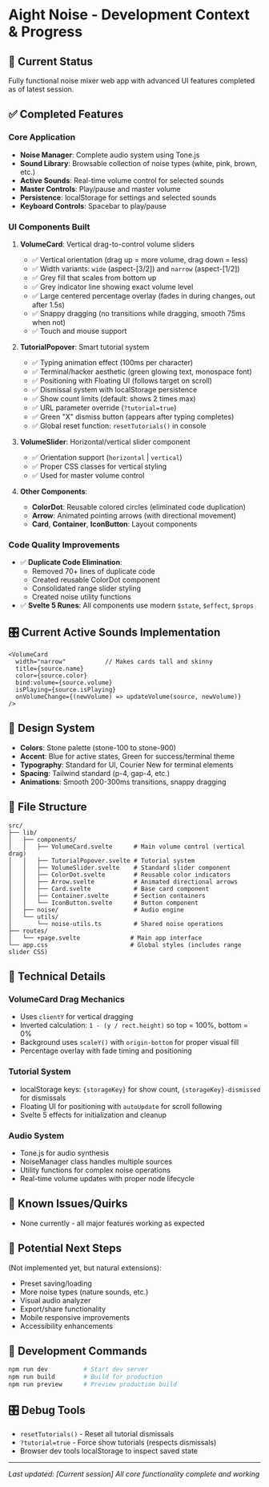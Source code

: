 # Aight Noise - Development Context & Progress

## 🚀 Current Status
Fully functional noise mixer web app with advanced UI features completed as of latest session.

## ✅ Completed Features

### Core Application
- **Noise Manager**: Complete audio system using Tone.js
- **Sound Library**: Browsable collection of noise types (white, pink, brown, etc.)
- **Active Sounds**: Real-time volume control for selected sounds
- **Master Controls**: Play/pause and master volume
- **Persistence**: localStorage for settings and selected sounds
- **Keyboard Controls**: Spacebar to play/pause

### UI Components Built
1. **VolumeCard**: Vertical drag-to-control volume sliders
   - ✅ Vertical orientation (drag up = more volume, drag down = less)
   - ✅ Width variants: `wide` (aspect-[3/2]) and `narrow` (aspect-[1/2])
   - ✅ Grey fill that scales from bottom up
   - ✅ Grey indicator line showing exact volume level
   - ✅ Large centered percentage overlay (fades in during changes, out after 1.5s)
   - ✅ Snappy dragging (no transitions while dragging, smooth 75ms when not)
   - ✅ Touch and mouse support

2. **TutorialPopover**: Smart tutorial system
   - ✅ Typing animation effect (100ms per character)
   - ✅ Terminal/hacker aesthetic (green glowing text, monospace font)
   - ✅ Positioning with Floating UI (follows target on scroll)
   - ✅ Dismissal system with localStorage persistence
   - ✅ Show count limits (default: shows 2 times max)
   - ✅ URL parameter override (`?tutorial=true`)
   - ✅ Green "X" dismiss button (appears after typing completes)
   - ✅ Global reset function: `resetTutorials()` in console

3. **VolumeSlider**: Horizontal/vertical slider component
   - ✅ Orientation support (`horizontal` | `vertical`)
   - ✅ Proper CSS classes for vertical styling
   - ✅ Used for master volume control

4. **Other Components**:
   - **ColorDot**: Reusable colored circles (eliminated code duplication)
   - **Arrow**: Animated pointing arrows (with directional movement)
   - **Card**, **Container**, **IconButton**: Layout components

### Code Quality Improvements
- ✅ **Duplicate Code Elimination**:
  - Removed 70+ lines of duplicate code
  - Created reusable ColorDot component
  - Consolidated range slider styling
  - Created noise utility functions
- ✅ **Svelte 5 Runes**: All components use modern `$state`, `$effect`, `$props`

## 🎛️ Current Active Sounds Implementation
```svelte
<VolumeCard
  width="narrow"           // Makes cards tall and skinny
  title={source.name}
  color={source.color}
  bind:volume={source.volume}
  isPlaying={source.isPlaying}
  onVolumeChange={(newVolume) => updateVolume(source, newVolume)}
/>
```

## 🎨 Design System
- **Colors**: Stone palette (stone-100 to stone-900)
- **Accent**: Blue for active states, Green for success/terminal theme
- **Typography**: Standard for UI, Courier New for terminal elements
- **Spacing**: Tailwind standard (p-4, gap-4, etc.)
- **Animations**: Smooth 200-300ms transitions, snappy dragging

## 📁 File Structure
```
src/
├── lib/
│   ├── components/
│   │   ├── VolumeCard.svelte      # Main volume control (vertical drag)
│   │   ├── TutorialPopover.svelte # Tutorial system
│   │   ├── VolumeSlider.svelte    # Standard slider component
│   │   ├── ColorDot.svelte        # Reusable color indicators
│   │   ├── Arrow.svelte           # Animated directional arrows
│   │   ├── Card.svelte            # Base card component
│   │   ├── Container.svelte       # Section containers
│   │   └── IconButton.svelte      # Button component
│   ├── noise/                     # Audio engine
│   └── utils/
│       └── noise-utils.ts         # Shared noise operations
├── routes/
│   └── +page.svelte              # Main app interface
└── app.css                       # Global styles (includes range slider CSS)
```

## 🔧 Technical Details

### VolumeCard Drag Mechanics
- Uses `clientY` for vertical dragging
- Inverted calculation: `1 - (y / rect.height)` so top = 100%, bottom = 0%
- Background uses `scaleY()` with `origin-bottom` for proper visual fill
- Percentage overlay with fade timing and positioning

### Tutorial System
- localStorage keys: `{storageKey}` for show count, `{storageKey}-dismissed` for dismissals
- Floating UI for positioning with `autoUpdate` for scroll following
- Svelte 5 effects for initialization and cleanup

### Audio System
- Tone.js for audio synthesis
- NoiseManager class handles multiple sources
- Utility functions for complex noise operations
- Real-time volume updates with proper node lifecycle

## 🐛 Known Issues/Quirks
- None currently - all major features working as expected

## 🎯 Potential Next Steps
(Not implemented yet, but natural extensions):
- Preset saving/loading
- More noise types (nature sounds, etc.)
- Visual audio analyzer
- Export/share functionality
- Mobile responsive improvements
- Accessibility enhancements

## 💾 Development Commands
```bash
npm run dev          # Start dev server
npm run build        # Build for production
npm run preview      # Preview production build
```

## 🎛️ Debug Tools
- `resetTutorials()` - Reset all tutorial dismissals
- `?tutorial=true` - Force show tutorials (respects dismissals)
- Browser dev tools localStorage to inspect saved state

---
*Last updated: [Current session]*
*All core functionality complete and working*
